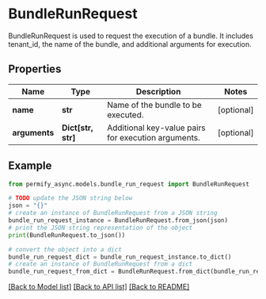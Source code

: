 # BundleRunRequest

BundleRunRequest is used to request the execution of a bundle. It includes tenant_id, the name of the bundle, and additional arguments for execution.

## Properties

Name | Type | Description | Notes
------------ | ------------- | ------------- | -------------
**name** | **str** | Name of the bundle to be executed. | [optional] 
**arguments** | **Dict[str, str]** | Additional key-value pairs for execution arguments. | [optional] 

## Example

```python
from permify_async.models.bundle_run_request import BundleRunRequest

# TODO update the JSON string below
json = "{}"
# create an instance of BundleRunRequest from a JSON string
bundle_run_request_instance = BundleRunRequest.from_json(json)
# print the JSON string representation of the object
print(BundleRunRequest.to_json())

# convert the object into a dict
bundle_run_request_dict = bundle_run_request_instance.to_dict()
# create an instance of BundleRunRequest from a dict
bundle_run_request_from_dict = BundleRunRequest.from_dict(bundle_run_request_dict)
```
[[Back to Model list]](../README.md#documentation-for-models) [[Back to API list]](../README.md#documentation-for-api-endpoints) [[Back to README]](../README.md)


